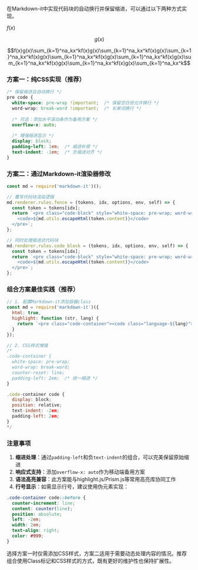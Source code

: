 在Markdown-it中实现代码块的自动换行并保留缩进，可以通过以下两种方式实现。

$f(x)$

$$g(x)$$

$$f(x)g(x)\sum_{k=1}^na_kx^kf(x)g(x)\sum_{k=1}^na_kx^kf(x)g(x)\sum_{k=1}^na_kx^kf(x)g(x)\sum_{k=1}^na_kx^kf(x)g(x)\sum_{k=1}^na_kx^kf(x)g(x)\sum_{k=1}^na_kx^kf(x)g(x)\sum_{k=1}^na_kx^kf(x)g(x)\sum_{k=1}^na_kx^k$$



### 方案一：纯CSS实现（推荐）
```css
/* 保留缩进且自动换行 */
pre code {
  white-space: pre-wrap !important;  /* 保留空白但允许换行 */
  word-wrap: break-word !important;  /* 长单词换行 */
  
  /* 可选：添加水平滚动条作为备用方案 */
  overflow-x: auto;
  
  /* 增强缩进显示 */
  display: block;
  padding-left: 1em;  /* 缩进补偿 */
  text-indent: -1em;  /* 负缩进对齐 */
}
```

### 方案二：通过Markdown-it渲染器修改
```javascript
const md = require('markdown-it')();

// 覆写代码块渲染逻辑
md.renderer.rules.fence = (tokens, idx, options, env, self) => {
  const token = tokens[idx];
  return `<pre class="code-block" style="white-space: pre-wrap; word-wrap: break-word;">
    <code>${md.utils.escapeHtml(token.content)}</code>
  </pre>`;
};

// 同时处理缩进式代码块
md.renderer.rules.code_block = (tokens, idx, options, env, self) => {
  const token = tokens[idx];
  return `<pre class="code-block" style="white-space: pre-wrap; word-wrap: break-word;">
    <code>${md.utils.escapeHtml(token.content)}</code>
  </pre>`;
};
```

### 组合方案最佳实践（推荐）
```javascript
// 1. 配置Markdown-it添加容器class
const md = require('markdown-it')({
  html: true,
  highlight: function (str, lang) {
    return `<pre class="code-container"><code class="language-${lang}">${md.utils.escapeHtml(str)}</code></pre>`;
  }
});

// 2. CSS样式增强
/*
.code-container {
  white-space: pre-wrap;
  word-wrap: break-word;
  counter-reset: line;
  padding-left: 2em;  /* 统一缩进 */
}

.code-container code {
  display: block;
  position: relative;
  text-indent: -2em;
  padding-left: 2em;
}
*/
```

### 注意事项
1. **缩进处理**：通过`padding-left`和负`text-indent`的组合，可以完美保留原始缩进
2. **响应式支持**：添加`overflow-x: auto`作为移动端备用方案
3. **语法高亮兼容**：此方案能与highlight.js/Prism.js等常用高亮库协同工作
4. **行号显示**：如需显示行号，建议使用伪元素实现：
```css
.code-container code::before {
  counter-increment: line;
  content: counter(line);
  position: absolute;
  left: -2em;
  width: 2em;
  text-align: right;
  color: #999;
}
```

选择方案一时仅需添加CSS样式，方案二适用于需要动态处理内容的情况。推荐组合使用Class标记和CSS样式的方式，既有更好的维护性也保持扩展性。
